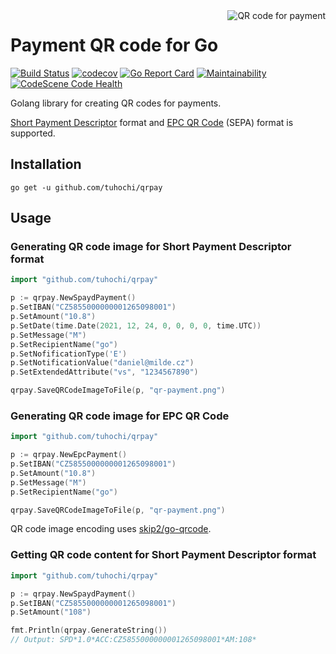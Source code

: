 <img src="./qr-payment.png" alt="QR code for payment" align="right">

# Payment QR code for Go

[![Build Status](https://travis-ci.com/tuhochi/qrpay.svg?branch=master)](https://travis-ci.com/tuhochi/qrpay)
[![codecov](https://codecov.io/gh/tuhochi/qrpay/branch/master/graph/badge.svg)](https://codecov.io/gh/tuhochi/qrpay)
[![Go Report Card](https://goreportcard.com/badge/github.com/tuhochi/qrpay)](https://goreportcard.com/report/github.com/tuhochi/qrpay)
[![Maintainability](https://api.codeclimate.com/v1/badges/6b488832f724e32e0c6e/maintainability)](https://codeclimate.com/github/tuhochi/qrpay/maintainability)
[![CodeScene Code Health](https://codescene.io/projects/14391/status-badges/code-health)](https://codescene.io/projects/14391)

Golang library for creating QR codes for payments.

[Short Payment Descriptor](https://en.wikipedia.org/wiki/Short_Payment_Descriptor) format and
[EPC QR Code](https://en.wikipedia.org/wiki/EPC_QR_code) (SEPA) format is supported.

## Installation

    go get -u github.com/tuhochi/qrpay

## Usage

### Generating QR code image for Short Payment Descriptor format

```Go
import "github.com/tuhochi/qrpay"

p := qrpay.NewSpaydPayment()
p.SetIBAN("CZ5855000000001265098001")
p.SetAmount("10.8")
p.SetDate(time.Date(2021, 12, 24, 0, 0, 0, 0, time.UTC))
p.SetMessage("M")
p.SetRecipientName("go")
p.SetNofificationType('E')
p.SetNotificationValue("daniel@milde.cz")
p.SetExtendedAttribute("vs", "1234567890")

qrpay.SaveQRCodeImageToFile(p, "qr-payment.png")
```

### Generating QR code image for EPC QR Code

```Go
import "github.com/tuhochi/qrpay"

p := qrpay.NewEpcPayment()
p.SetIBAN("CZ5855000000001265098001")
p.SetAmount("10.8")
p.SetMessage("M")
p.SetRecipientName("go")

qrpay.SaveQRCodeImageToFile(p, "qr-payment.png")
```

QR code image encoding uses [skip2/go-qrcode](https://github.com/skip2/go-qrcode).

### Getting QR code content for Short Payment Descriptor format

```Go
import "github.com/tuhochi/qrpay"

p := qrpay.NewSpaydPayment()
p.SetIBAN("CZ5855000000001265098001")
p.SetAmount("108")

fmt.Println(qrpay.GenerateString())
// Output: SPD*1.0*ACC:CZ5855000000001265098001*AM:108*
```